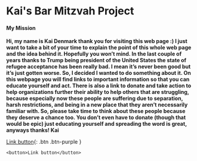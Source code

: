 # Kai's Bar Mitzvah Project


#### My Mission


**Hi, my name is Kai Denmark thank you for visiting this web page :) I just want to take a bit of your time to explain the point of this whole web page and the idea behind it. Hopefully you won’t mind. In the last couple of years thanks to Trump being president of the United States the state of refugee acceptance has been really bad. I mean it’s never been good but it’s just gotten worse. So, I decided I wanted to do something about it. On this webpage you will find links to important information so that you can educate yourself and act. There is also a link to donate and take action to help organizations further their ability to help others that are struggling, because especially now these people are suffering due to separation, harsh restrictions, and being in a new place that they aren’t necessarily familiar with. So, please take time to think about these people because they deserve a chance too. You don’t even have to donate (though that would be epic) just educating yourself and spreading the word is great, anyways thanks! Kai**


[Link button](https://www.hias.org/who/history){: .btn .btn-purple }

`<button>Link button</button>`

